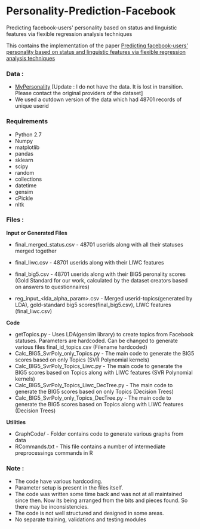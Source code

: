 # Personality-Prediction-Facebook
Predicting facebook-users' personality based on status and linguistic features via flexible regression analysis techniques

This contains the implementation of the paper [Predicting facebook-users' personality based on status and linguistic features via flexible regression analysis techniques](https://dl.acm.org/citation.cfm?id=3167166)

### Data :
* [MyPersonality](https://sites.google.com/michalkosinski.com/mypersonality) [Update : I do not have the data. It is lost in transition. Please contact the original providers of the dataset]
* We used a cutdown version of the data which had 48701 records of unique userid

### Requirements
* Python 2.7
* Numpy
* matplotlib 
* pandas
* sklearn
* scipy
* random
* collections
* datetime
* gensim
* cPickle
* nltk


### Files :
**Input or Generated Files**
* final_merged_status.csv - 48701 userids along with all their statuses merged together
* final_liwc.csv - 48701 userids along with their LIWC features
* final_big5.csv - 48701 userids along with their BIG5 peronality scores (Gold Standard for our work, calculated by the dataset creators based on answers to questionnaires)

* reg_input_<lda_alpha_param>.csv - Merged userid-topics(generated by LDA), gold-standard big5 scores(final_big5.csv), LIWC features (final_liwc.csv)

**Code**
* getTopics.py - Uses LDA(gensim library) to create topics from Facebook statuses. Parameters are hardcoded. Can be changed to generate various files final_id_topics.csv (Filename hardcoded)
* Calc_BIG5_SvrPoly_only_Topics.py - The main code to generate the BIG5 scores based on only Topics (SVR Polynomial kernels)
* Calc_BIG5_SvrPoly_Topics_Liwc.py - The main code to generate the BIG5 scores based on Topics along with LIWC features (SVR Polynomial kernels)
* Calc_BIG5_SvrPoly_Topics_Liwc_DecTree.py - The main code to generate the BIG5 scores based on only Topics (Decision Trees)
* Calc_BIG5_SvrPoly_only_Topics_DecTree.py - The main code to generate the BIG5 scores based on Topics along with LIWC features (Decision Trees)

**Utilities**
* GraphCode/ - Folder contains code to generate various graphs from data
* RCommands.txt - This file contains a number of intermediate preprocessings commands in R

### Note :
* The code have various hardcoding.
* Parameter setup is present in the files itself.
* The code was written some time  back and was not at all maintained since then. Now its being arranged from the bits and pieces found. So there may be inconsistencies.
* The code is not well structured and designed in some areas.
* No separate training, validations and testing modules
